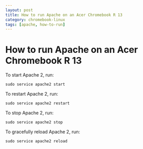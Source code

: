 ```yaml
---
layout: post
title: How to run Apache on an Acer Chromebook R 13
category: chromebook-linux
tags: [apache, how-to-run]
---
```


# How to run Apache on an Acer Chromebook R 13

To start Apache 2, run:

`sudo service apache2 start`

To restart Apache 2, run:

`sudo service apache2 restart`

To stop Apache 2, run:

`sudo service apache2 stop`

To gracefully reload Apache 2, run:

`sudo service apache2 reload`
